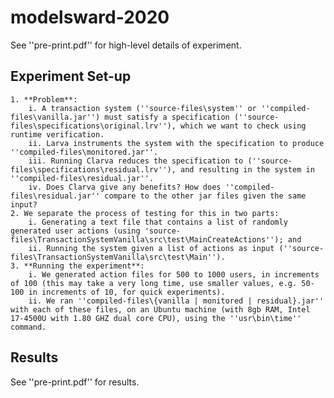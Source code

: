 # modelsward-2020 

See ''pre-print.pdf'' for high-level details of experiment.


## Experiment Set-up

    1. **Problem**: 
        i. A transaction system (''source-files\system'' or ''compiled-files\vanilla.jar'') must satisfy a specification (''source-files\specifications\original.lrv''), which we want to check using runtime verification.
        ii. Larva instruments the system with the specification to produce ''compiled-files\monitored.jar''.
        iii. Running Clarva reduces the specification to (''source-files\specifications\residual.lrv''), and resulting in the system in ''compiled-files\residual.jar''.
        iv. Does Clarva give any benefits? How does ''compiled-files\residual.jar'' compare to the other jar files given the same input?
    2. We separate the process of testing for this in two parts:
        i. Generating a text file that contains a list of randomly generated user actions (using 'source-files\TransactionSystemVanilla\src\test\MainCreateActions''); and
        ii. Running the system given a list of actions as input (''source-files\TransactionSystemVanilla\src\test\Main'').
    3. **Running the experiment**:
        i. We generated action files for 500 to 1000 users, in increments of 100 (this may take a very long time, use smaller values, e.g. 50-100 in increments of 10, for quick experiments).
        ii. We ran ''compiled-files\{vanilla | monitored | residual}.jar'' with each of these files, on an Ubuntu machine (with 8gb RAM, Intel 17-4500U with 1.80 GHZ dual core CPU), using the ''usr\bin\time'' command.

## Results

See ''pre-print.pdf'' for results.